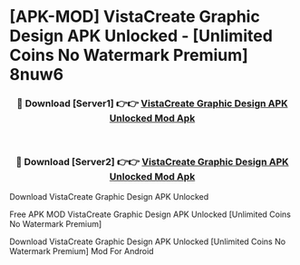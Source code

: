# [APK-MOD] VistaCreate  Graphic Design APK Unlocked - [Unlimited Coins No Watermark Premium] 8nuw6



<div align="center">
<h3>🔴 Download [Server1] 👉👉 <a href="https://momento.my/?title=VistaCreate__Graphic_Design_APK_Unlocked">VistaCreate  Graphic Design APK Unlocked Mod Apk</a></h3><br>

<h3>🔴 Download [Server2] 👉👉 <a href="https://momento.my/?title=VistaCreate__Graphic_Design_APK_Unlocked">VistaCreate  Graphic Design APK Unlocked Mod Apk</a></h3>
</div>



Download VistaCreate  Graphic Design APK Unlocked 

Free APK MOD VistaCreate  Graphic Design APK Unlocked [Unlimited Coins No Watermark Premium]

Download VistaCreate  Graphic Design APK Unlocked [Unlimited Coins No Watermark Premium] Mod For Android

